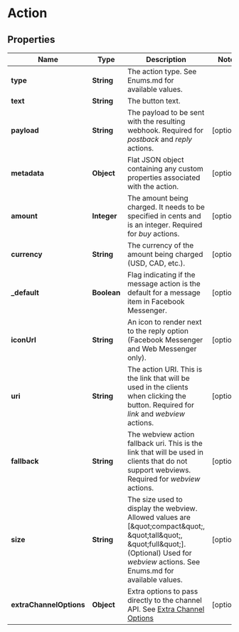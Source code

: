 
# Action

## Properties
Name | Type | Description | Notes
------------ | ------------- | ------------- | -------------
**type** | **String** | The action type. See Enums.md for available values. | 
**text** | **String** | The button text. | 
**payload** | **String** | The payload to be sent with the resulting webhook. Required for *postback* and *reply* actions.  |  [optional]
**metadata** | **Object** | Flat JSON object containing any custom properties associated with the action. |  [optional]
**amount** | **Integer** | The amount being charged. It needs to be specified in cents and is an integer. Required for *buy* actions.  |  [optional]
**currency** | **String** | The currency of the amount being charged (USD, CAD, etc.). |  [optional]
**_default** | **Boolean** | Flag indicating if the message action is the default for a message item in Facebook Messenger. |  [optional]
**iconUrl** | **String** | An icon to render next to the reply option (Facebook Messenger and Web Messenger only). |  [optional]
**uri** | **String** | The action URI. This is the link that will be used in the clients when clicking the button. Required for *link* and *webview* actions.  |  [optional]
**fallback** | **String** | The webview action fallback uri. This is the link that will be used in clients that do not support webviews. Required for *webview* actions.  |  [optional]
**size** | **String** | The size used to display the webview. Allowed values are [\&quot;compact\&quot;, \&quot;tall\&quot;, \&quot;full\&quot;]. (Optional) Used for *webview* actions. See Enums.md for available values.  |  [optional]
**extraChannelOptions** | **Object** | Extra options to pass directly to the channel API. See [Extra Channel Options](https://docs.smooch.io/rest#extra-channel-options-schema) |  [optional]



